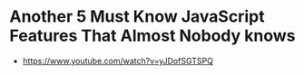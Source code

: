 # Another 5 Must Know JavaScript Features That Almost Nobody knows

* <https://www.youtube.com/watch?v=yJDofSGTSPQ>
